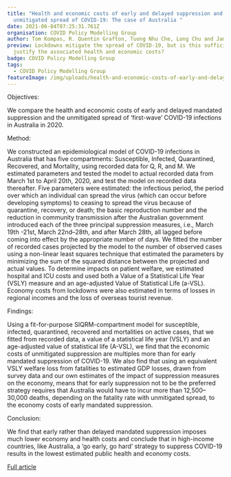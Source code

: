 ```yaml
---
title: "Health and economic costs of early and delayed suppression and the
  unmitigated spread of COVID-19: The case of Australia "
date: 2021-06-04T07:25:31.761Z
organisation: COVID Policy Modelling Group
author: Tom Kompas, R. Quentin Grafton, Tuong Nhu Che, Long Chu and James Camac
preview: Lockdowns mitigate the spread of COVID-19, but is this sufficient to
  justify the associated health and economic costs?
badge: COVID Policy Modelling Group
tags:
  - COVID Policy Modelling Group
featureImage: /img/uploads/health-and-economic-costs-of-early-and-delayed-suppression-and-the-unmitigated-spread-of-covid-19-the-case-of-australia.jpeg
---
```

Objectives:


We compare the health and economic costs of early and delayed mandated suppression and the unmitigated spread of ‘first-wave’ COVID-19 infections in Australia in 2020. 


Method:


We constructed an epidemiological model of COVID-19 infections in Australia that has five compartments: Susceptible, Infected, Quarantined, Recovered, and Mortality, using recorded data for Q, R, and M. We estimated parameters and tested the model to actual recorded data from March 1st to April 20th, 2020, and test the model on recorded data thereafter. Five parameters were estimated: the infectious period, the period over which an individual can spread the virus (which can occur before developing symptoms) to ceasing to spread the virus because of quarantine, recovery, or death; the basic reproduction number and the reduction in community transmission after the Australian government introduced each of the three principal suppression measures, i.e., March 19th -21st, March 22nd–28th, and after March 28th, all lagged before coming into effect by the appropriate number of days. We fitted the number of recorded cases projected by the model to the number of observed cases using a non-linear least squares technique that estimated the parameters by minimizing the sum of the squared distance between the projected and actual values. To determine impacts on patient welfare, we estimated hospital and ICU costs and used both a Value of a Statistical Life Year (VSLY) measure and an age-adjusted Value of Statistical Life (a-VSL). Economy costs from lockdowns were also estimated in terms of losses in regional incomes and the loss of overseas tourist revenue. 

Findings:
 
Using a fit-for-purpose SIQRM-compartment model for susceptible, infected, quarantined, recovered and mortalities on active cases, that we fitted from recorded data, a value of a statistical life year (VSLY) and an age-adjusted value of statistical life (A-VSL), we find that the economic costs of unmitigated suppression are multiples more than for early mandated suppression of COVID-19. We also find that using an equivalent VSLY welfare loss from fatalities to estimated GDP losses, drawn from survey data and our own estimates of the impact of suppression measures on the economy, means that for early suppression not to be the preferred strategy requires that Australia would have to incur more than 12,500–30,000 deaths, depending on the fatality rate with unmitigated spread, to the economy costs of early mandated suppression. 

Conclusion:


We find that early rather than delayed mandated suppression imposes much lower economy and health costs and conclude that in high-income countries, like Australia, a ‘go early, go hard’ strategy to suppress COVID-19 results in the lowest estimated public health and economy costs. 

[Full article](https://journals.plos.org/plosone/article?id=10.1371/journal.pone.0252400)
